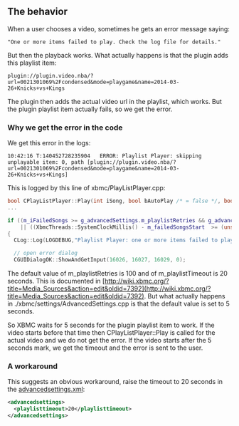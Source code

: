 
## The behavior

When a user chooses a video, sometimes he gets an error message saying:

    "One or more items failed to play. Check the log file for details."

But then the playback works. What actually happens is that the plugin adds this playlist item:

    plugin://plugin.video.nba/?url=0021301069%2Fcondensed&mode=playgame&name=2014-03-26+Knicks+vs+Kings

The plugin then adds the actual video url in the playlist, which works. But the plugin playlist item actually fails, so we get the error.


### Why we get the error in the code

We get this error in the logs:

    10:42:16 T:140452728235904   ERROR: Playlist Player: skipping unplayable item: 0, path [plugin://plugin.video.nba/?url=0021301069%2Fcondensed&mode=playgame&name=2014-03-26+Knicks+vs+Kings]

This is logged by this line of xbmc/PlayListPlayer.cpp:

```c++
bool CPlayListPlayer::Play(int iSong, bool bAutoPlay /* = false */, bool bPlayPrevious /* = false */)
...

if ((m_iFailedSongs >= g_advancedSettings.m_playlistRetries && g_advancedSettings.m_playlistRetries >= 0)
    || ((XbmcThreads::SystemClockMillis() - m_failedSongsStart  >= (unsigned int)g_advancedSettings.m_playlistTimeout * 1000) && g_advancedSettings.m_playlistTimeout))
{
  CLog::Log(LOGDEBUG,"Playlist Player: one or more items failed to play... aborting playback");

  // open error dialog
  CGUIDialogOK::ShowAndGetInput(16026, 16027, 16029, 0);
```

The default value of m_playlistRetries is 100 and of m_playlistTimeout is 20 seconds. This is documented in [http://wiki.xbmc.org/?title=Media_Sources&action=edit&oldid=7392](http://wiki.xbmc.org/?title=Media_Sources&action=edit&oldid=7392). But what actually happens in ./xbmc/settings/AdvancedSettings.cpp is that the default value is set to 5 seconds.

So XBMC waits for 5 seconds for the plugin playlist item to work. If the video starts before that time then CPlayListPlayer::Play is called for the actual video and we do not get the error. If the video starts after the 5 seconds mark, we get the timeout and the error is sent to the user.

### A workaround

This suggests an obvious workaround, raise the timeout to 20 seconds in the [advancedsettings.xml](http://wiki.xbmc.org/index.php?title=Advancedsettings.xml):

```XML
<advancedsettings>
  <playlisttimeout>20</playlisttimeout> 
</advancedsettings>
```

